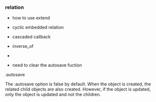 ### relation 


* how to use extend
* cyclic embedded relation
* cascaded callback
* inverse_of
* 





* need to clear the autosave fuction


:autosave

The :autosave option is false by default. When the object is created, the related child objects are also created. However, if the object is updated, only the object is updated and not the children.
